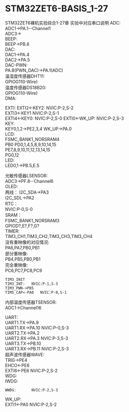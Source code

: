 # STM32ZET6-BASIS_1-27
STM32ZET6裸机实验综合1-27章
实验中对应串口说明
ADC:  
	ADC1->PA.1--Channel1  
	ADC3->  
BEEP:  
	BEEP->PB.8  
DAC:  
	DAC1->PA.4  
	DAC2->PA.5  
DAC-PWN:  
	PA.8(PWN_DAC)->PA.1(ADC)  
温湿度传感器DHT11:  
	GPIOG11(I-Wire)  
温度传感器DS18B20:  
	GPIOG11(I-Wire)  
DMA:    
	  
EXTI: 
	EXTI2<-KEY2:  	NVIC:P-2,S-2  
	EXTI3<-KEY1	    NVIC:P-2,S-1  
	EXTI4<-KEY0:	  NVIC:P-2,S-0
	EXTI0<-WK_UP:	  NVIC:P-2,S-3  
KEY:  
	KEY0,1,2->PE2,3,4 
	WK_UP->PA.0	  
LCD:  
	FSMC_BANK1_NORSRAM4   
	PB0 
	PD0,1,4,5,8,9,10,14,15  
	PE7,8,9,10,11,12,13,14,15  
	PG0,12  
LED:  
	LED0,1->PB.5,E.5  
  
光敏传感器LSENSOR:  
	ADC3->PF.8--Channel6  
OLED:  
	两线：	I2C_SDA->PA3  
		     I2C_SDL->PA2  
RTC：  
			NVIC:P-0,S-0  	
SRAM：  
	FSMC_BANK1_NORSRAM3  
	GPIOD?,E?,F?,G?  
TIMER:  
	TIM3_CH1,TIM3_CH2,TIM3_CH3,TIM3_CH4  
	没有重映像的对应情况:  
	PA6,PA7,PB0,PB1  
	部分重映像:  
	PB4,PB5,PB0,PB1  
	完全重映像:  
	PC6,PC7,PC8,PC9  	
  
	TIM3_INIT  
	TIM3_INT:	NVIC:P-1,S-3  
	TIM3_PWN->PB5  
	TIM5_CAP<-PA0	NVIC:P-0,S-1  
	  
内部温度传感器TSENSOR:  
	ADC1->Channel16  
  
UART:  
	UART1.TX->PA.9  
	UART1.RX->PA.10	NVIC:P-0,S-3  
	UART2.TX->PA.2  
	UART2.RX->PA.3	NVIC:P-3,S-3  
	UART3.TX->PB.10  
	UART3.RX->PB.11	NVIC:P-2,S-3  
超声波传感器WAVE:  
	TRIG->PE4  
	EHCO<-PE6  
	EXTI6<-PE6	NVIC:P-2,S-2  
WDG:  
	IWDG:  
		
	WWDG:		NVIC:P-2,S-3  
WK_UP:  
	EXTI1<-PA0	NVIC:P-2,S-2  

